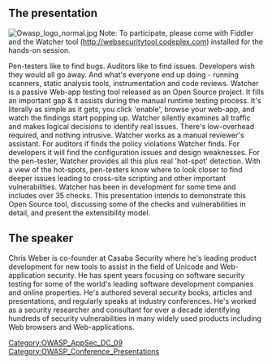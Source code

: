 ## The presentation

![Owasp_logo_normal.jpg](Owasp_logo_normal.jpg
"Owasp_logo_normal.jpg") Note: To participate, please come with Fiddler
and the Watcher tool (http://websecuritytool.codeplex.com) installed for
the hands-on session.

Pen-testers like to find bugs. Auditors like to find issues. Developers
wish they would all go away. And what's everyone end up doing - running
scanners, static analysis tools, instrumentation and code reviews.
Watcher is a passive Web-app testing tool released as an Open Source
project. It fills an important gap & it assists during the manual
runtime testing process. It's literally as simple as it gets, you click
'enable', browse your web-app, and watch the findings start popping up.
Watcher silently examines all traffic and makes logical decisions to
identify real issues. There's low-overhead required, and nothing
intrusive. Watcher works as a manual reviewer's assistant. For auditors
if finds the policy violations Watcher finds. For developers it will
find the configuration issues and design weaknesses. For the pen-tester,
Watcher provides all this plus real 'hot-spot' detection. With a view of
the hot-spots, pen-testers know where to look closer to find deeper
issues leading to cross-site scripting and other important
vulnerabilities. Watcher has been in development for some time and
includes over 35 checks. This presentation intends to demonstrate this
Open Source tool, discussing some of the checks and vulnerabilities in
detail, and present the extensibility model.

## The speaker

Chris Weber is co-founder at Casaba Security where he's leading product
development for new tools to assist in the field of Unicode and
Web-application security. He has spent years focusing on software
security testing for some of the world's leading software development
companies and online properties. He's authored several security books,
articles and presentations, and regularly speaks at industry
conferences. He's worked as a security researcher and consultant for
over a decade identifying hundreds of security vulnerabilities in many
widely used products including Web browsers and Web-applications.

[Category:OWASP_AppSec_DC_09](Category:OWASP_AppSec_DC_09 "wikilink")
[Category:OWASP_Conference_Presentations](Category:OWASP_Conference_Presentations "wikilink")
